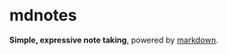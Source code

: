 # mdnotes

**Simple, expressive note taking**, powered by [markdown](https://www.markdownguide.org/cheat-sheet).
